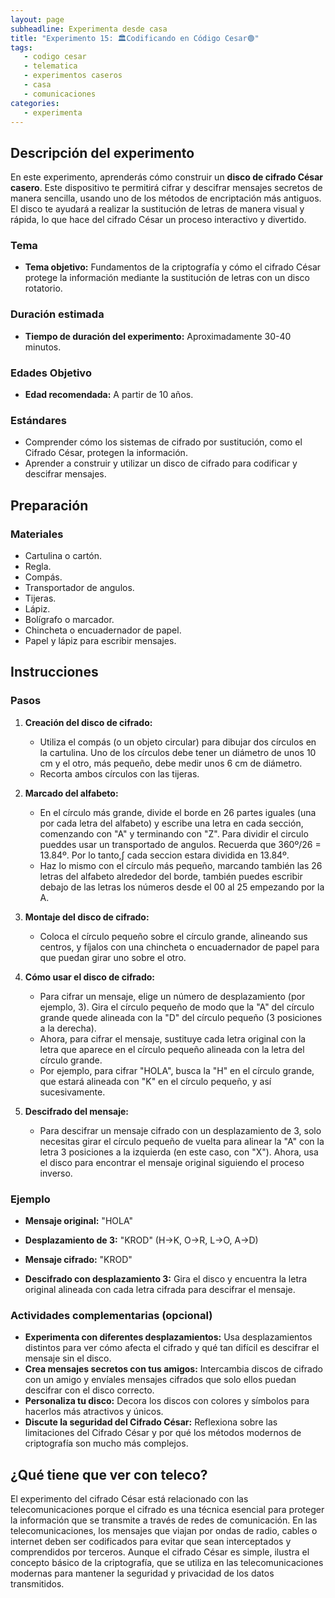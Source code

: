 ```yaml
---
layout: page  
subheadline: Experimenta desde casa  
title: "Experimento 15: 🏛️Codificando en Código Cesar🟢"   
tags:  
   - codigo cesar  
   - telematica  
   - experimentos caseros  
   - casa
   - comunicaciones
categories:  
   - experimenta  
---
```

## Descripción del experimento

En este experimento, aprenderás cómo construir un **disco de cifrado César casero**. Este dispositivo te permitirá cifrar y descifrar mensajes secretos de manera sencilla, usando uno de los métodos de encriptación más antiguos. El disco te ayudará a realizar la sustitución de letras de manera visual y rápida, lo que hace del cifrado César un proceso interactivo y divertido.

### Tema

- **Tema objetivo:** Fundamentos de la criptografía y cómo el cifrado César protege la información mediante la sustitución de letras con un disco rotatorio.

### Duración estimada

- **Tiempo de duración del experimento:** Aproximadamente 30-40 minutos.

### Edades Objetivo

- **Edad recomendada:** A partir de 10 años.

### Estándares

- Comprender cómo los sistemas de cifrado por sustitución, como el Cifrado César, protegen la información.
- Aprender a construir y utilizar un disco de cifrado para codificar y descifrar mensajes.

## Preparación

### Materiales

- Cartulina o cartón.
- Regla.
- Compás.
- Transportador de angulos. 
- Tijeras.
- Lápiz.
- Bolígrafo o marcador.
- Chincheta o encuadernador de papel.
- Papel y lápiz para escribir mensajes.

## Instrucciones

### Pasos

1. **Creación del disco de cifrado:**
   - Utiliza el compás (o un objeto circular) para dibujar dos círculos en la cartulina. Uno de los círculos debe tener un diámetro de unos 10 cm y el otro, más pequeño, debe medir unos 6 cm de diámetro.
   - Recorta ambos círculos con las tijeras.
   
2. **Marcado del alfabeto:**
   - En el círculo más grande, divide el borde en 26 partes iguales (una por cada letra del alfabeto) y escribe una letra en cada sección, comenzando con "A" y terminando con "Z". Para dividir el circulo pueddes usar un transportado de angulos. Recuerda que 360º/26 = 13.84º. Por lo tanto,∫ cada seccion estara dividida en 13.84º.
   - Haz lo mismo con el círculo más pequeño, marcando también las 26 letras del alfabeto alrededor del borde, también puedes escribir debajo de las letras los números desde el 00 al 25 empezando por la A.

3. **Montaje del disco de cifrado:**
   - Coloca el círculo pequeño sobre el círculo grande, alineando sus centros, y fíjalos con una chincheta o encuadernador de papel para que puedan girar uno sobre el otro.

4. **Cómo usar el disco de cifrado:**
   - Para cifrar un mensaje, elige un número de desplazamiento (por ejemplo, 3). Gira el círculo pequeño de modo que la "A" del círculo grande quede alineada con la "D" del círculo pequeño (3 posiciones a la derecha).
   - Ahora, para cifrar el mensaje, sustituye cada letra original con la letra que aparece en el círculo pequeño alineada con la letra del círculo grande.
   - Por ejemplo, para cifrar "HOLA", busca la "H" en el círculo grande, que estará alineada con "K" en el círculo pequeño, y así sucesivamente.

5. **Descifrado del mensaje:**
   - Para descifrar un mensaje cifrado con un desplazamiento de 3, solo necesitas girar el círculo pequeño de vuelta para alinear la "A" con la letra 3 posiciones a la izquierda (en este caso, con "X"). Ahora, usa el disco para encontrar el mensaje original siguiendo el proceso inverso.

### Ejemplo

   - **Mensaje original:** "HOLA"
   - **Desplazamiento de 3:** "KROD" (H→K, O→R, L→O, A→D)

   - **Mensaje cifrado:** "KROD"
   - **Descifrado con desplazamiento 3:** Gira el disco y encuentra la letra original alineada con cada letra cifrada para descifrar el mensaje.

### Actividades complementarias (opcional)

- **Experimenta con diferentes desplazamientos:** Usa desplazamientos distintos para ver cómo afecta el cifrado y qué tan difícil es descifrar el mensaje sin el disco.
- **Crea mensajes secretos con tus amigos:** Intercambia discos de cifrado con un amigo y envíales mensajes cifrados que solo ellos puedan descifrar con el disco correcto.
- **Personaliza tu disco:** Decora los discos con colores y símbolos para hacerlos más atractivos y únicos.
- **Discute la seguridad del Cifrado César:** Reflexiona sobre las limitaciones del Cifrado César y por qué los métodos modernos de criptografía son mucho más complejos.

## ¿Qué tiene que ver con teleco?

El experimento del cifrado César está relacionado con las telecomunicaciones porque el cifrado es una técnica esencial para proteger la información que se transmite a través de redes de comunicación. En las telecomunicaciones, los mensajes que viajan por ondas de radio, cables o internet deben ser codificados para evitar que sean interceptados y comprendidos por terceros. Aunque el cifrado César es simple, ilustra el concepto básico de la criptografía, que se utiliza en las telecomunicaciones modernas para mantener la seguridad y privacidad de los datos transmitidos.